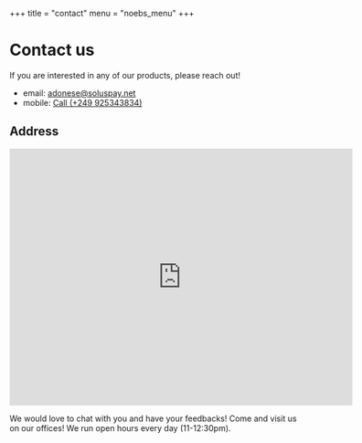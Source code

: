 +++
title = "contact"
menu = "noebs_menu"
+++

# Contact us

If you are interested in any of our products, please reach out!

- email: <a href="mailto:adonese@soluspay.net">adonese@soluspay.net</a>
- mobile: <a href="tel:+249925343834">Call (+249 925343834)</a>

## Address

<iframe src="https://www.google.com/maps/embed?pb=!1m18!1m12!1m3!1d15374.120420590332!2d32.56214077828581!3d15.56330097712211!2m3!1f0!2f0!3f0!3m2!1i1024!2i768!4f13.1!3m3!1m2!1s0x0%3A0x6b3fbd769b059458!2sSolus!5e0!3m2!1sen!2sau!4v1558882781861!5m2!1sen!2sau" width="600" height="450" frameborder="0" style="border:0" allowfullscreen></iframe>

We would love to chat with you and have your feedbacks! Come and visit us on our offices! We run open hours every day (11-12:30pm).